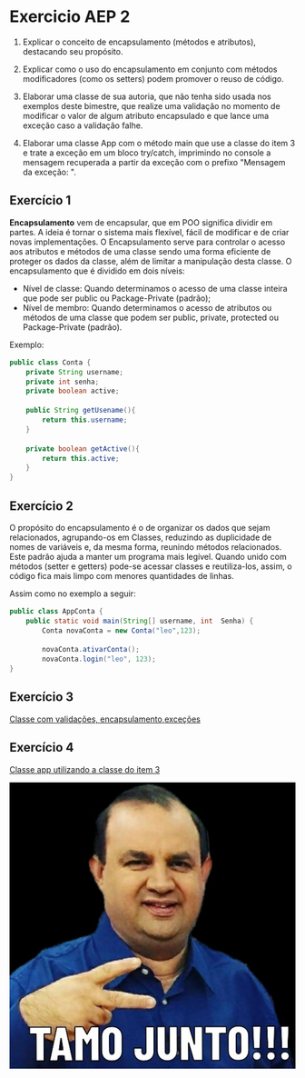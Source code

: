 # Exercicio AEP 2

1. Explicar o conceito de encapsulamento (métodos e atributos), destacando seu propósito.
2. Explicar como o uso do encapsulamento em conjunto com métodos modificadores (como os setters) podem promover o reuso de código.

3. Elaborar uma classe de sua autoria, que não tenha sido usada nos exemplos deste bimestre, que realize uma validação no momento de modificar o valor de algum atributo encapsulado e que lance uma exceção caso a validação falhe.

4. Elaborar uma classe App com o método main que use a classe do item 3 e trate a exceção em um bloco try/catch, imprimindo no console a mensagem recuperada a partir da exceção com o prefixo "Mensagem da exceção: ".

## Exercício 1

**Encapsulamento** vem de encapsular, que em POO significa dividir em partes. A ideia é tornar o sistema mais flexível, fácil de modificar e de criar novas implementações. O Encapsulamento serve para controlar o acesso aos atributos e métodos de uma classe sendo uma forma eficiente de proteger os dados da classe, além de limitar a manipulação desta classe. O encapsulamento que é dividido em dois níveis:

- Nível de classe: Quando determinamos o acesso de uma classe inteira que pode ser public ou Package-Private (padrão);
- Nível de membro: Quando determinamos o acesso de atributos ou métodos de uma classe que podem ser public, private, protected ou Package-Private (padrão).

Exemplo:

```java
public class Conta {
	private String username;
	private int senha;
	private boolean active;

	public String getUsename(){
		return this.username;
	}

	private boolean getActive(){
		return this.active;
	}
}
```

## Exercício 2

O propósito do encapsulamento é o de organizar os dados que sejam relacionados, agrupando-os em Classes, reduzindo as duplicidade de nomes de variáveis e, da mesma forma, reunindo métodos relacionados. Este padrão ajuda a manter um programa mais legível. Quando unido com métodos (setter e getters) pode-se acessar classes e reutiliza-los, assim, o código fica mais limpo com menores quantidades de linhas.

Assim como no exemplo a seguir:

```java
public class AppConta {
	public static void main(String[] username, int  Senha) {
		Conta novaConta = new Conta("leo",123);

		novaConta.ativarConta();
		novaConta.login("leo", 123);
}
```

## Exercício 3

[Classe com validações, encapsulamento,exceções](https://github.com/leoyoshii/3sadsis2020/tree/master/src/main/java/segundaaep/Conta)

## Exercício 4

[Classe app utilizando a classe do item 3](https://github.com/leoyoshii/3sadsis2020/tree/master/src/main/java/segundaaep/AppConta)

![tamojunto](https://github.com/leoyoshii/3sadsis2020/blob/master/public/tamojunto.jpeg?raw=true)
